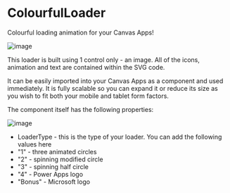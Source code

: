 # ColourfulLoader
Colourful loading animation for your Canvas Apps!


![image](https://user-images.githubusercontent.com/86930618/182913211-211418e5-31db-4fd7-b667-4ba03ee09788.png)


This loader is built using 1 control only - an image. All of the icons, animation and text are contained within the SVG code.

It can be easily imported into your Canvas Apps as a component and used immediately. It is fully scalable so you can expand it or reduce its size as you wish to fit both your mobile and tablet form factors.

The component itself has the following properties:

![image](https://user-images.githubusercontent.com/86930618/182913591-49a77b88-7b8a-41fd-b6c6-c570dc36866f.png)


- LoaderType - this is the type of your loader. You can add the following values here
- "1" - three animated circles
- "2" - spinning modified circle
- "3" - spinning half circle
 - "4" - Power Apps logo
- "Bonus" - Microsoft logo
